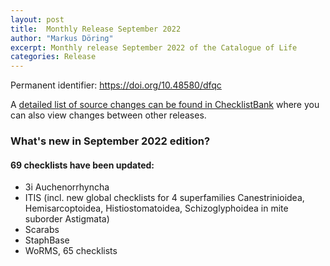```yaml
---
layout: post
title:  Monthly Release September 2022
author: "Markus Döring"
excerpt: Monthly release September 2022 of the Catalogue of Life
categories: Release
---
```


Permanent identifier: https://doi.org/10.48580/dfqc

A [detailed list of source changes can be found in ChecklistBank](https://www.checklistbank.org/dataset/9840/sourcemetrics?hideUnchanged=true&releaseKey=9837) where you can also view changes between other releases.

### What's new in September 2022 edition?

#### 69 checklists have been updated:

 * 3i Auchenorrhyncha
 * ITIS (incl. new global checklists for 4 superfamilies Canestrinioidea, Hemisarcoptoidea, Histiostomatoidea, Schizoglyphoidea in mite suborder Astigmata)
 * Scarabs
 * StaphBase
 * WoRMS, 65 checklists
